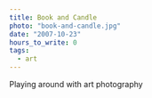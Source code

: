 ```yaml
---
title: Book and Candle
photo: "book-and-candle.jpg"
date: "2007-10-23"
hours_to_write: 0
tags:
  - art
---
```


Playing around with art photography
